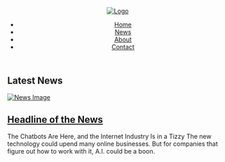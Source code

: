 <!DOCTYPE html>
<html>
<head>
	<title>Latest News</title>
</head>
<body>
	<header>
		<div class="logo">
			<a href="#"><img src="https://www.shutterstock.com/image-vector/word-news-vector-banner-text-260nw-345648962.jpg" alt="Logo"></a>
		</div>
		<nav>
			<ul>
				<li><a href="#">Home</a></li>
				<li><a href="#">News</a></li>
				<li><a href="#">About</a></li>
				<li><a href="#">Contact</a></li>
			</ul>
		</nav>
	</header>
	<main>
		<section class="banner">
			<h1>Latest News</h1>
		</section>
		<section class="news">
			<div class="news-item">
				<div class="news-image">
					<a href="#"><img src="https://techblogwriter.co.uk/wp-content/uploads/2016/11/Tech-News.png" alt="News Image"></a>
				</div>
				<div class="news-content">
					<h2><a href="#">Headline of the News</a></h2>
					<p>
The Chatbots Are Here, and the Internet Industry Is in a Tizzy
The new technology could upend many online businesses. But for companies that figure out how to work with it, A.I. could be a boon.
</p>
				</div>
</section>	
</main>
</body>
</html>
